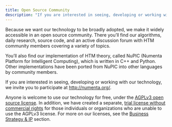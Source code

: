 ```yaml
---
title: Open Source Community
description: "If you are interested in seeing, developing or working with our technology, we invite you to participate at http://numenta.org/"
---
```


[business]: /machine-intelligence-technology/business-strategy-and-ip/
[license]:  /assets/pdf/apps/licensing-guide.pdf
[trial]:    http://numenta.org/licenses/trial/

Because we want our technology to be broadly adopted, we make it widely
accessible in an open source community. There you’ll find our algorithms, daily
research, source code, and an active discussion forum with HTM community members
covering a variety of topics.

You’ll also find our implementation of HTM theory, called NuPIC (Numenta
Platform for Intelligent Computing), which is written in C++ and Python. Other
implementations have been ported from NuPIC into other languages by community
members.

If you are interested in seeing, developing or working with our technology, we
invite you to participate at http://numenta.org/.

Anyone is welcome to use our technology for free, under
the [AGPLv3 open source license][license]. In addition, we have created a
separate, [trial license without commercial rights][trial] for those individuals
or organizations who are unable to use the AGPLv3 license. For more on our
licenses, see the [Business Strategy & IP][business] section.
